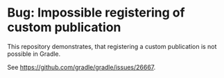 # Bug: Impossible registering of custom publication

This repository demonstrates, that registering a custom publication is not possible in Gradle.

See https://github.com/gradle/gradle/issues/26667.

